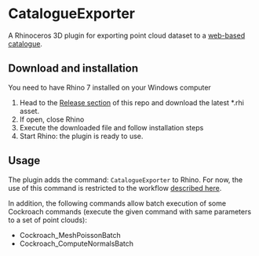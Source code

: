# CatalogueExporter

A Rhinoceros 3D plugin for exporting point cloud dataset to a [web-based catalogue](https://github.com/ibois-epfl/catalogue-explorer).

## Download and installation

You need to have Rhino 7 installed on your Windows computer

1. Head to the [Release section](https://github.com/ibois-epfl/catalogue-exporter/releases/) of this repo and download the latest *.rhi asset.
2. If open, close Rhino
3. Execute the downloaded file and follow installation steps
4. Start Rhino: the plugin is ready to use.

## Usage

The plugin adds the command: `CatalogueExporter` to Rhino. For now, the use of this command is restricted to the workflow [described here](https://github.com/ibois-epfl/eesd-ibois-scanned-stones-dataset).

In addition, the following commands allow batch execution of some Cockroach commands (execute the given command with same parameters to a set of point clouds):
- Cockroach_MeshPoissonBatch
- Cockroach_ComputeNormalsBatch